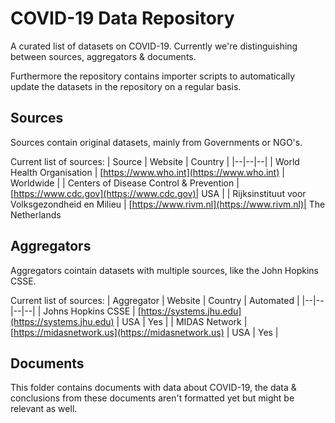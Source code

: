 # COVID-19 Data Repository

A curated list of datasets on COVID-19. Currently we're distinguishing between sources, aggregators & documents.

Furthermore the repository contains importer scripts to automatically update the datasets in the repository on a regular basis.

## Sources

Sources contain original datasets, mainly from Governments or NGO's.

Current list of sources:
| Source | Website | Country |
|--|--|--|
| World Health Organisation | [https://www.who.int](https://www.who.int) | Worldwide |
| Centers of Disease Control & Prevention | [https://www.cdc.gov](https://www.cdc.gov)| USA |
| Rijksinstituut voor Volksgezondheid en Milieu | [https://www.rivm.nl](https://www.rivm.nl)| The Netherlands

## Aggregators

Aggregators cointain datasets with multiple sources, like the John Hopkins CSSE.

Current list of sources:
| Aggregator | Website | Country | Automated |
|--|--|--|--|
| Johns Hopkins CSSE | [https://systems.jhu.edu](https://systems.jhu.edu) | USA | Yes |
| MIDAS Network | [https://midasnetwork.us](https://midasnetwork.us) | USA | Yes |

## Documents

This folder contains documents with data about COVID-19, the data & conclusions from these documents aren't formatted yet but might be relevant as well.
